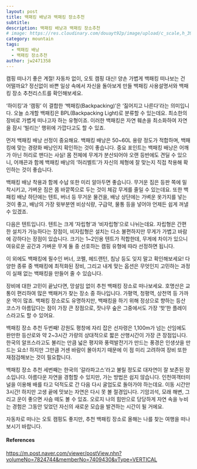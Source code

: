 ```yaml
---
layout: post
title: 백패킹 배낭과 백패킹 장소추천
subtitle: 
description: 백패킹 배낭과 백패킹 장소추천
# image: https://res.cloudinary.com/douayt92p/image/upload/c_scale,h_399,q_auto,w_700/v1593004373/pixabay/landscape-5313115_1920_bse9w2.jpg
category: mountain
tags:
  - 백패킹 배낭
  - 백패킹 장소추천
author: jw2471358
---
```


캠핑 떠나기 좋은 계절! 자동차 없이, 오토 캠핑 대신! 양손 가볍게 백패킹 떠나보는 건 어떨까요? 정신없이 바쁜 일상 속에서 자신을 돌아보게 만들 백패킹 사용설명서와 백패킹 장소 추천리스트를 확인해보세요.

‘하이킹’과 ‘캠핑’ 이 결합한 ‘백패킹(Backpacking)’은 ‘짊어지고 나른다’라는 의미입니다. 오늘 소개할 백패킹은 BPL(Backpacking Light)로 분류할 수 있는데요. 최소한의 장비로 가볍게 떠나고자 하는 유형이죠. 이러한 백패킹은 자연 훼손을 최소화하여 자연을 잠시 ‘빌리는’ 행위에 가깝다고도 할 수 있죠.

먼저 백패킹 배낭 선정이 중요해요. 백패킹 배낭은 50~60L 용량 정도가 적합하며, 백패킹에 맞는 경량화 배낭인지 확인하는 것이 좋습니다. 중요 포인트는 백패킹 배낭은 어깨가 아닌 허리로 맨다는 사실! 몸 전체에 무게가 분산되어야 오랜 등반에도 견딜 수 있으니, 어깨끈과 함께 백패킹 배낭의 ‘허리벨트’가 자신의 체형에 잘 맞는지 직접 착용해 확인하는 것이 좋습니다.

백패킹 배낭 착용과 함께 수납 또한 미리 알아두면 좋습니다. 무거운 짐은 등판 쪽에 밀착시키고, 가벼운 짐은 몸 바깥쪽으로 두는 것이 체감 무게를 줄일 수 있는데요. 또한 백패킹 배낭 하단에는 텐트, 버너 등 무거운 물건을, 배낭 상단에는 가벼운 옷가지를 넣는 것이 좋고, 배낭의 가장 윗부분엔 비상식량, 구급약, 물통 등을 넣어야 언제든 쉽게 꺼낼 수 있겠죠.

다음은 텐트입니다. 텐트는 크게 ‘자립형’과 ‘비자립형’으로 나뉘는데요. 자립형은 간편한 설치가 가능하다는 장점이, 비자립형은 설치는 다소 불편하지만 무게가 가볍고 바람에 강하다는 장점이 있습니다. 크기는 1~2인용 텐트가 적합한데, 무게에 차이가 있으니 여유로운 공간과 가벼운 무게 둘 중 선호하는 캠핑 유형에 따라 선정하면 됩니다.

이 외에도 백패킹에 필수인 버너, 코펠, 헤드랜턴, 침낭 등도 잊지 말고 확인해보세요! 다양한 종류 중 백패킹에 최적화된 장비, 그리고 내게 맞는 옵션은 무엇인지 고민하는 과정이 실패 없는 백패킹을 만들어 줄 수 있습니다.

장비에 대한 고민이 끝났다면, 망설임 없이 추천 백패킹 장소로 떠나보세요. 호명산은 교통이 편리하여 많은 백패커가 찾는 장소 중 하나입니다. 가평역, 청평역, 상천역 등 가까운 역이 많죠. 백패킹 장소로도 유명하지만, 백패킹을 하기 위해 정상으로 향하는 등산 코스가 아름답다는 점이 가장 큰 장점으로, 잣나무 숲은 그중에서도 가장 ‘핫’한 플레이스라고도 할 수 있어요.

백패킹 장소 추천 두번째! 강원도 평창에 자리 잡은 선자령은 1,100m가 넘는 산임에도 완만한 등산로와 약 2~3시간 가량의 상대적으로 짧은 산행시간이 가장 큰 장점입니다. 한국의 알프스라고도 불리는 만큼 넓은 평지와 풍력발전기가 만드는 풍경은 인생샷을 만드는 요소! 하지만 그만큼 거센 바람이 몰아치기 때문에 이 점 미리 고려하여 장비 또한 재점검해보는 것이 필요합니다.

백패킹 장소 추천 세번째는 한국의 ‘갈라파고스’라고 불릴 정도로 대자연이 잘 보존된 장소입니다. 아름다운 자연을 경험할 수 있지만, 가는 방법은 쉽지 않습니다. 인천여객터미널을 이용해 배를 타고 덕적도로 간 다음 다시 굴업도로 돌아가야 하는데요. 이동 시간만 3시간! 하지만 고생 끝에 맛보는 자연은 다시 못 볼 절경입니다. 기암괴석, 모래 해변, 그리고 운이 좋으면 사슴 떼도 볼 수 있죠.
오로지 나의 힘만으로 당당하게 자연 속을 누비는 경험은 그동안 잊었던 자신의 새로운 모습을 발견하는 시간이 될 거에요.

자동차로 떠나는 오토 캠핑도 좋지만, 추천 백패킹 장소로 올해는 나를 찾는 여행을 떠나 보시기 바랍니다.

#### References
https://m.post.naver.com/viewer/postView.nhn?volumeNo=7824744&memberNo=7409430&vType=VERTICAL